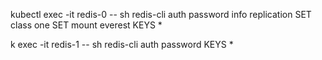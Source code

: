 kubectl  exec -it redis-0 -- sh
redis-cli 
auth password
info replication
SET class one
SET mount everest
KEYS *

k exec -it redis-1 -- sh
redis-cli
auth password
KEYS *